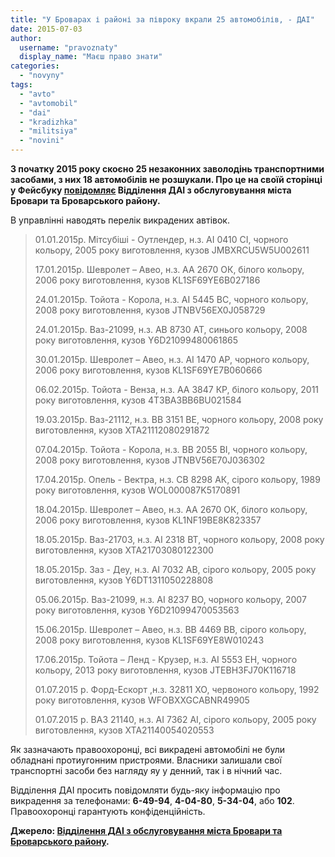 ```yaml
---
title: "У Броварах і районі за півроку вкрали 25 автомобілів, - ДАІ"
date: 2015-07-03
author: 
  username: "pravoznaty"
  display_name: "Маєш право знати"
categories: 
  - "novyny"
tags: 
  - "avto"
  - "avtomobil"
  - "dai"
  - "kradizhka"
  - "militsiya"
  - "novini"
---
```


**З початку 2015 року скоєно 25 незаконних заволодінь транспортними засобами, з них 18 автомобілів не розшукали. Про це на своїй сторінці у Фейсбуку [повідомляє](https://www.facebook.com/brovary.dai/photos/a.1620957081491654.1073741828.1620953004825395/1621006351486727/?type=1&permPage=1) Відділення ДАІ з обслуговування міста Бровари та Броварського району.**

В управлінні наводять перелік викрадених автівок.

> 01.01.2015р. Мітсубіші - Оутлендер, н.з. АІ 0410 СІ, чорного кольору, 2005 року виготовлення, кузов JMBXRCU5W5U002611
> 
> 17.01.2015р. Шевролет – Авео, н.з. АА 2670 ОК, білого кольору, 2006 року виготовлення, кузов KL1SF69YE6B027186
> 
> 24.01.2015р. Тойота - Корола, н.з. АІ 5445 ВС, чорного кольору, 2008 року виготовлення, кузов JTNBV56EX0J058729
> 
> 24.01.2015р. Ваз-21099, н.з. АВ 8730 АТ, синього кольору, 2008 року виготовлення, кузов Y6D21099480061865
> 
> 30.01.2015р. Шевролет – Авео, н.з. АІ 1470 АР, чорного кольору, 2006 року виготовлення, кузов KL1SF69YE7B060666
> 
> 06.02.2015р. Тойота - Венза, н.з. АА 3847 КР, білого кольору, 2011 року виготовлення, кузов 4T3BA3BB6BU021584
> 
> 19.03.2015р. Ваз-21112, н.з. ВВ 3151 ВЕ, чорного кольору, 2008 року виготовлення, кузов ХТА21112080291872
> 
> 07.04.2015р. Тойота - Корола, н.з. ВВ 2055 ВІ, чорного кольору, 2008 року виготовлення, кузов JTNBV56E70J036302
> 
> 17.04.2015р. Опель - Вектра, н.з. СВ 8298 АК, сірого кольору, 1989 року виготовлення, кузов WOL000087K5170891
> 
> 18.04.2015р. Шевролет – Авео, н.з. АА 2670 ОК, білого кольору, 2006 року виготовлення, кузов KL1NF19BE8K823357
> 
> 18.05.2015р. Ваз-21703, н.з. АІ 2318 ВТ, чорного кольору, 2008 року виготовлення, кузов ХТА21703080122300
> 
> 18.05.2015р. Заз - Деу, н.з. АІ 7032 АВ, сірого кольору, 2005 року виготовлення, кузов Y6DT1311050228808
> 
> 05.06.2015р. Ваз-21099, н.з. АІ 8237 ВО, чорного кольору, 2007 року виготовлення, кузов Y6D21099470053563
> 
> 15.06.2015р. Шевролет – Авео, н.з. ВВ 4469 ВВ, сірого кольору, 2008 року виготовлення, кузов KL1SF69YE8W010243
> 
> 17.06.2015р. Тойота – Ленд - Крузер, н.з. АІ 5553 ЕН, чорного кольору, 2013 року виготовлення, кузов JTEBH3FJ70K116718
> 
> 01.07.2015 р. Форд-Ескорт ,н.з. 32811 ХО, червоного кольору, 1992 року виготовлення, кузов WFOBXXGCABNR49905
> 
> 01.07.2015 р. ВАЗ 21140, н.з. АІ 7362 АІ, сірого кольору, 2005 року виготовлення, кузов ХТА21140054020553

Як зазначають правоохоронці, всі викрадені автомобілі не були обладнані протиугонним пристроями. Власники залишали свої транспортні засоби без нагляду яу у денний, так і в нічний час.

Відділення ДАІ просить повідомляти будь-яку інформацію про викрадення за телефонами: **6-49-94**, **4-04-80**, **5-34-04**, або **102**. Правоохоронці гарантують конфіденційність.

**Джерело: [**В**ідділення ДАІ з обслуговування міста Бровари та Броварського району](https://www.facebook.com/brovary.dai/photos/a.1620957081491654.1073741828.1620953004825395/1621006351486727/?type=1&permPage=1).**
